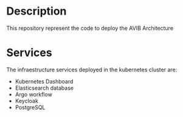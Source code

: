 # Description

This repository represent the code to deploy the AVIB Architecture

# Services

The infraestructure services deployed in the kubernetes cluster are:

- Kubernetes Dashboard
- Elasticsearch database
- Argo workflow
- Keycloak
- PostgreSQL
